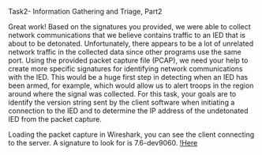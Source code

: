 Task2- Information Gathering and Triage, Part2

Great work! Based on the signatures you provided, we were able to collect network communications that we believe contains traffic to an IED that is about to be detonated. Unfortunately, there appears to be a lot of unrelated network traffic in the collected data since other programs use the same port. Using the provided packet capture file (PCAP), we need your help to create more specific signatures for identifying network communications with the IED. This would be a huge first step in detecting when an IED has been armed, for example, which would allow us to alert troops in the region around where the signal was collected. For this task, your goals are to identify the version string sent by the client software when initiating a connection to the IED and to determine the IP address of the undetonated IED from the packet capture.

Loading the packet capture in Wireshark, you can see the client connecting to the server. A signature to look for is 7.6-dev9060.
[!Here](Capture.JPG)

